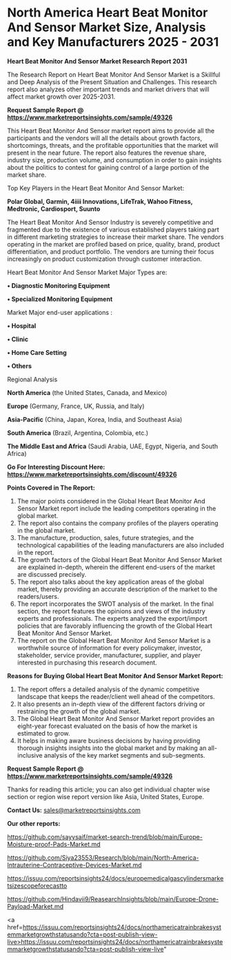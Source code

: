 # North America Heart Beat Monitor And Sensor Market Size, Analysis and Key Manufacturers 2025 - 2031

<strong>Heart Beat Monitor And Sensor Market Research Report 2031</strong>

The Research Report on Heart Beat Monitor And Sensor Market is a Skillful and Deep Analysis of the Present Situation and Challenges. This research report also analyzes other important trends and market drivers that will affect market growth over 2025-2031.

<strong>Request Sample Report @ <a href=https://www.marketreportsinsights.com/sample/49326>https://www.marketreportsinsights.com/sample/49326</a></strong>

This Heart Beat Monitor And Sensor market report aims to provide all the participants and the vendors will all the details about growth factors, shortcomings, threats, and the profitable opportunities that the market will present in the near future. The report also features the revenue share, industry size, production volume, and consumption in order to gain insights about the politics to contest for gaining control of a large portion of the market share.

Top Key Players in the Heart Beat Monitor And Sensor Market:

<strong>Polar Global, Garmin, 4iiii Innovations, LifeTrak, Wahoo Fitness, Medtronic, Cardiosport, Suunto</strong>

The Heart Beat Monitor And Sensor Industry is severely competitive and fragmented due to the existence of various established players taking part in different marketing strategies to increase their market share. The vendors operating in the market are profiled based on price, quality, brand, product differentiation, and product portfolio. The vendors are turning their focus increasingly on product customization through customer interaction.

Heart Beat Monitor And Sensor Market Major Types are:

<strong>•  Diagnostic Monitoring Equipment

•  Specialized Monitoring Equipment</strong>

Market Major end-user applications :

<strong>•  Hospital

•  Clinic

•  Home Care Setting

•  Others</strong>

Regional Analysis

</u><strong><b>North America</b></strong> (the United States, Canada, and Mexico)

<strong><b>Europe </b></strong>(Germany, France, UK, Russia, and Italy)

<strong><b>Asia-Pacific</b></strong> (China, Japan, Korea, India, and Southeast Asia)

<strong><b>South America</b></strong> (Brazil, Argentina, Colombia, etc.)

<strong><b>The Middle East and Africa</b></strong> (Saudi Arabia, UAE, Egypt, Nigeria, and South Africa)

<strong>Go For Interesting Discount Here: <a href=https://www.marketreportsinsights.com/discount/49326>https://www.marketreportsinsights.com/discount/49326</a></strong>

<strong>Points Covered in The Report:</strong>
<ol>
  <li>The major points considered in the Global Heart Beat Monitor And Sensor Market report include the leading competitors operating in the global market.</li>
  <li>The report also contains the company profiles of the players operating in the global market.</li>
  <li>The manufacture, production, sales, future strategies, and the technological capabilities of the leading manufacturers are also included in the report.</li>
  <li>The growth factors of the Global Heart Beat Monitor And Sensor Market are explained in-depth, wherein the different end-users of the market are discussed precisely.</li>
  <li>The report also talks about the key application areas of the global market, thereby providing an accurate description of the market to the readers/users.</li>
  <li>The report incorporates the SWOT analysis of the market. In the final section, the report features the opinions and views of the industry experts and professionals. The experts analyzed the export/import policies that are favorably influencing the growth of the Global Heart Beat Monitor And Sensor Market.</li>
  <li>The report on the Global Heart Beat Monitor And Sensor Market is a worthwhile source of information for every policymaker, investor, stakeholder, service provider, manufacturer, supplier, and player interested in purchasing this research document.</li>
</ol>
<strong>Reasons for Buying Global Heart Beat Monitor And Sensor Market Report:</strong>

<ol>
  <li>The report offers a detailed analysis of the dynamic competitive landscape that keeps the reader/client well ahead of the competitors.</li>
  <li>It also presents an in-depth view of the different factors driving or restraining the growth of the global market.</li>
  <li>The Global Heart Beat Monitor And Sensor Market report provides an eight-year forecast evaluated on the basis of how the market is estimated to grow.</li>
  <li>It helps in making aware business decisions by having providing thorough insights insights into the global market and by making an all-inclusive analysis of the key market segments and sub-segments.</li>
</ol>
<strong>Request Sample Report @ <a href=https://www.marketreportsinsights.com/sample/49326>https://www.marketreportsinsights.com/sample/49326</a></strong>


Thanks for reading this article; you can also get individual chapter wise section or region wise report version like Asia, United States, Europe.

<strong>Contact Us:</strong>
sales@marketreportsinsights.com

<strong>Our other reports:</strong>

<a href=https://github.com/sayysaif/market-search-trend/blob/main/Europe-Moisture-proof-Pads-Market.md>https://github.com/sayysaif/market-search-trend/blob/main/Europe-Moisture-proof-Pads-Market.md</a>

<a href=https://github.com/Siya23553/Research/blob/main/North-America-Intrauterine-Contraceptive-Devices-Market.md>https://github.com/Siya23553/Research/blob/main/North-America-Intrauterine-Contraceptive-Devices-Market.md</a>

<a href=https://issuu.com/reportsinsights24/docs/europemedicalgascylindersmarketsizescopeforecastto>https://issuu.com/reportsinsights24/docs/europemedicalgascylindersmarketsizescopeforecastto</a>

<a href=https://github.com/Hindavii9/ReasearchInsights/blob/main/Europe-Drone-Payload-Market.md>https://github.com/Hindavii9/ReasearchInsights/blob/main/Europe-Drone-Payload-Market.md</a>

<a href=https://issuu.com/reportsinsights24/docs/northamericatrainbrakesystemmarketgrowthstatusando?cta=post-publish-view-live>https://issuu.com/reportsinsights24/docs/northamericatrainbrakesystemmarketgrowthstatusando?cta=post-publish-view-live</a>"
